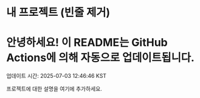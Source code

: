 # 내 프로젝트 (빈줄 제거)
# 안녕하세요! 이 README는 GitHub Actions에 의해 자동으로 업데이트됩니다.
<!--TIME-START-->
업데이트 시간: 2025-07-03 12:46:46 KST
<!--TIME-END-->
프로젝트에 대한 설명을 여기에 추가하세요.
